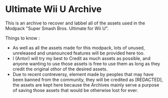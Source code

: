 # Ultimate Wii U Archive

This is an archive to recover and labbel all of the assets used in the Modpack "Super Smash Bros. Ultimate for Wii U".

Things to know :
- As well as all the assets made for this modpack, lots of unused, unreleased and unanounced features will be provided here too.
- I (Antor) will try my best to Credit as much assets as possible, and anyone wanting to use those assets is free to use them as long as they credit the original othor of the desired assets.
- Due to recent contreversy, element made by peoples that may have been banned from the community, they will be credited as [REDACTED], the assets are kept here because the Archives mainly serve a purpose of saving those assets that would be otherwise lost for ever.
